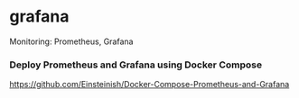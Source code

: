 # grafana
Monitoring: Prometheus, Grafana


### Deploy Prometheus and Grafana using Docker Compose
https://github.com/Einsteinish/Docker-Compose-Prometheus-and-Grafana


